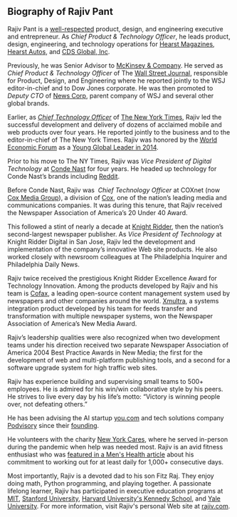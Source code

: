 ## Biography of Rajiv Pant

Rajiv Pant is a [well-respected](https://blogs.wsj.com/cmo/2015/05/07/new-york-times-cto-rajiv-pant-joins-digital-media-startup-some-spider/) product, design, and engineering executive and entrepreneur. As _Chief Product & Technology Officer_, he leads product, design, engineering, and technology operations for [Hearst Magazines](https://www.hearst.com/magazines), [Hearst Autos](https://www.hearstautos.com/), and [CDS Global, Inc](https://www.cds-global.com/).

Previously, he was Senior Advisor to [McKinsey & Company](https://www.mckinsey.com/). He served as _Chief Product & Technology Officer_ of The [Wall Street Journal](https://www.wsj.com/), responsible for Product, Design, and Engineering where he reported jointly to the WSJ editor-in-chief and to Dow Jones corporate. He was then promoted to _Deputy CTO_ of [News Corp](https://newscorp.com/), parent company of WSJ and several other global brands.

Earlier, as _[Chief Technology Officer](https://medium.com/the-cto-series/an-interview-with-rajiv-pant-cto-of-the-new-york-times-73e579ef1ed1)_ of [The New York Times](http://www.nytimes.com/), Rajiv led the successful development and delivery of dozens of acclaimed mobile and web products over four years. He reported jointly to the business and to the editor-in-chief of The New York Times. Rajiv was honored by the [World Economic Forum](http://www.weforum.org/) as a [Young Global Leader in 2014](http://forumblog.org/2014/03/changing-face-leadership/).

Prior to his move to The NY Times, Rajiv was _Vice President of Digital Technology_ at [Conde Nast](http://www.condenast.com/) for four years. He headed up technology for Conde Nast’s brands including [Reddit](http://www.reddit.com/).

Before Conde Nast, Rajiv was  _Chief Technology Officer_ at COXnet (now  [Cox Media Group](http://www.coxmediagroup.com/)), a division of [Cox](http://www.coxenterprises.com/), one of the nation’s leading media and communications companies. It was during this tenure, that Rajiv received the Newspaper Association of America’s 20 Under 40 Award.

This followed a stint of nearly a decade at [Knight Ridder](http://en.wikipedia.org/wiki/Knight_Ridder), then the nation’s second-largest newspaper publisher. As _Vice President of Technology_ at Knight Ridder Digital in San Jose, Rajiv led the development and implementation of the company’s innovative Web site products. He also worked closely with newsroom colleagues at The Philadelphia Inquirer and Philadelphia Daily News.

Rajiv twice received the prestigious Knight Ridder Excellence Award for Technology Innovation. Among the products developed by Rajiv and his team is [Cofax](http://www.cofax.org/), a leading open-source content management system used by newspapers and other companies around the world. [Xmultra](http://xmultra.sourceforge.net/), a systems integration product developed by his team for feeds transfer and transformation with multiple newspaper systems, won the Newspaper Association of America’s New Media Award.

Rajiv’s leadership qualities were also recognized when two development teams under his direction received two separate Newspaper Association of America 2004 Best Practice Awards in New Media; the first for the development of web and multi-platform publishing tools, and a second for a software upgrade system for high traffic web sites.

Rajiv has experience building and supervising small teams to 500+ employees. He is admired for his win/win collaborative style by his peers. He strives to live every day by his life’s motto: “Victory is winning people over, not defeating others.”

He has been advising the AI startup [you.com](https://you.com/) and tech solutions company [Podvisory](https://podvisory.com/) since their [founding](https://rajiv.com/blog/2021/11/13/you-com-a-game-changing-ai-powered-search-engine/).

He volunteers with the charity [New York Cares](https://www.newyorkcares.org/), where he served in-person during the pandemic when help was needed most. Rajiv is an avid fitness enthusiast who was [featured in a Men's Health article](https://www.menshealth.com/fitness/a42690650/work-out-1000-straight-days-rajiv-pant/) about his commitment to working out for at least daily for 1,000+ consecutive days.

Most importantly, Rajiv is a devoted dad to his son Fitz Raj. They enjoy doing math, Python programming, and playing together. A passionate lifelong learner, Rajiv has participated in executive education programs at [MIT](https://www.mit.edu/), [Stanford University](https://www.stanford.edu/), [Harvard University's Kennedy School](https://www.hks.harvard.edu/), and [Yale University](https://www.yale.edu/). For more information, visit Rajiv's personal Web site at [rajiv.com](https://www.rajiv.com/).